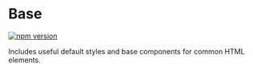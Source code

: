 # Base

[![npm version](https://img.shields.io/npm/v/%40vrembem%2Fbase.svg)](https://www.npmjs.com/package/%40vrembem%2Fbase)

Includes useful default styles and base components for common HTML elements.
